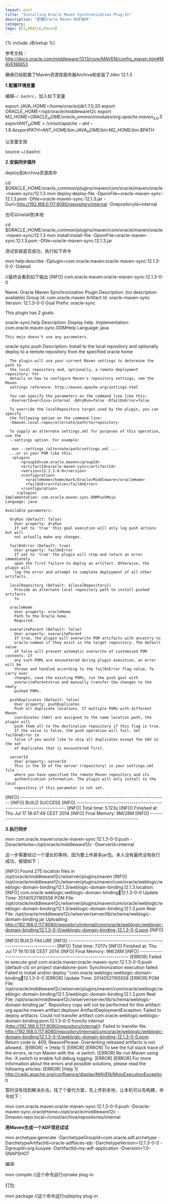 ```yaml
---
layout: post
title: "Installing Oracle Maven Synchronization Plug-In"
description: "配置Oracle Maven 同步插件"
category: 
tags: [CI,ORACLE,Maven]
---
```

{% include JB/setup %}

参考文档：http://docs.oracle.com/middleware/1213/core/MAVEN/config_maven.htm#MAVEN8853

确保已经配置了Maven资源库服务器Archiva和安装了Jdev 12.1.3

**1.配置环境变量**

编辑`~/.bashrc`，加入如下变量


  export JAVA_HOME=/home/oracle/jdk1.7.0_55
  export ORACLE_HOME=/opt/oracle/middleware12c
  export M2_HOME=$ORACLE_HOME/oracle_common/modules/org.apache.maven_3.0.5
  export ANT_HOME=/ciroot/apache-ant-1.8.4
  export PATH=$ANT_HOME/bin:$JAVA_HOME/bin:$M2_HOME/bin:$PATH


让变量生效

  source ~/.bashrc

**2.安装同步插件**

deploy到Archiva资源库中

  cd $ORACLE_HOME/oracle_common/plugins/maven/com/oracle/maven/oracle-maven-sync/12.1.3
  mvn deploy:deploy-file -DpomFile=oracle-maven-sync-12.1.3.pom -Dfile=oracle-maven-sync-12.1.3.jar
  -Durl=http://192.168.0.117:8080/repository/internal -DrepositoryId=internal


也可以install到本地


  cd $ORACLE_HOME/oracle_common/plugins/maven/com/oracle/maven/oracle-maven-sync/12.1.3
  mvn install:install-file -DpomFile=oracle-maven-sync.12.1.3.pom -Dfile=oracle-maven-sync.12.1.3.jar


测试安装是否成功，执行如下命令


  mvn help:describe -Dplugin=com.oracle.maven:oracle-maven-sync:12.1.3-0-0 -Ddetail
  
  //最终会看到如下输出
  [INFO] com.oracle.maven:oracle-maven-sync:12.1.3-0-0
  
  Name: Oracle Maven Synchronization Plugin
  Description: (no description available)
  Group Id: com.oracle.maven
  Artifact Id: oracle-maven-sync
  Version: 12.1.3-0-0
  Goal Prefix: oracle-sync
  
  This plugin has 2 goals:
  
  oracle-sync:help
    Description: Display help.
    Implementation: com.oracle.maven.sync.ODMHelp
    Language: java
  
    This mojo doesn't use any parameters.
  
  oracle-sync:push
    Description: Install to the local repository and optionally deploy to a
      remote repository from the specified oracle home
      
      
      The plugin will use your current Maven settings to determine the path to
      the local repository and, optionally, a remote deployment repository. For
      details on how to configure Maven's repository settings, see the Maven
      settings reference: http://maven.apache.org/settings.html
      
      You can specify the parameters on the command line like this:
      -DserverId=archiva-internal -DdryRun=false -DfailOnError=false
      
      To override the localRepository target used by the plugin, you can specify
      the following option on the command-line:
      -Dmaven.local.repo=/alternate/path/to/repository
      
      To supply an alternate settings.xml for purposes of this operation, use the
      --settings option. For example:
      
       mvn --settings /alternate/path/settings.xml ... 
      ...or in your POM like this:
       <plugin>
           <groupId>com.oracle.maven</groupId>
           <artifactId>oracle-maven-sync</artifactId>
           <version>12.1.3-0-0</version>
           <configuration>
             <oracleHome>/home/mark/Oracle/Middleware</oracleHome>
             <failOnError>false</failOnError>
           </configuration>
         </plugin> 
    Implementation: com.oracle.maven.sync.ODMPushMojo
    Language: java
  
    Available parameters:
  
      dryRun (Default: false)
        User property: dryRun
        If set to 'true' this goal execution will only log push actions but will
        not actually make any changes.
  
      failOnError (Default: true)
        User property: failOnError
        If set to 'true' the plugin will stop and return an error immediately
        upon the first failure to deploy an artifact. Otherwise, the plugin will
        log the error and attempt to complete deployment of all other artifacts.
  
      localRepository (Default: ${localRepository})
        Provide an alternate local repository path to install pushed artifacts
        to.
  
      oracleHome
        User property: oracleHome
        Path to the Oracle home.
        Required.
  
      overwriteParent (Default: false)
        User property: overwriteParent
        If true, the plugin will overwrite POM artifacts with ancestry to
        oracle-common if they exist in the target repository. The default value
        of false will prevent automatic overwrite of customized POM contents. If
        any such POMs are encountered during plugin execution, an error will be
        thrown and handled according to the failOnError flag value. To carry over
        changes, save the existing POMs, run the push goal with
        overwriteParent=true and manually transfer the changes to the newly
        pushed POMs.
  
      pushDuplicates (Default: false)
        User property: pushDuplicates
        Push all duplicate locations. If multiple POMs with different Maven
        coordinates (GAV) are assigned to the same location path, the plugin will
        push them all to the destination repository if this flag is true.
        If the value is false, the push operation will fail. Set failOneError to
        false if you would like to skip all duplicates except the GAV in the set
        of duplicates that is encountered first.
  
      serverId
        User property: serverId
        This is the ID of the server (repository) in your settings.xml file -
        where you have specified the remote Maven repository and its
        authentication information. The plugin will only install to the local
        repository if this parameter is not set.
  
  
  [INFO] ------------------------------------------------------------------------
  [INFO] BUILD SUCCESS
  [INFO] ------------------------------------------------------------------------
  [INFO] Total time: 5.123s
  [INFO] Finished at: Thu Jul 17 18:47:49 CEST 2014
  [INFO] Final Memory: 9M/28M
  [INFO] ------------------------------------------------------------------------


**3.执行同步**


  mvn com.oracle.maven:oracle-maven-sync:12.1.3-0-0:push -DoracleHome=/opt/oracle/middleware12c -DserverId=internal


这一步需要经过一个漫长的等待，因为要上传甚多jar包。本人没有最终没有执行成功，报错如下：


  [INFO] Found 275 location files in /opt/oracle/middleware12c/wlserver/plugins/maven
  [INFO] /opt/oracle/middleware12c/wlserver/plugins/maven/com/oracle/weblogic/weblogic-domain-binding/12.1.3/weblogic-domain-binding.12.1.3.location:
  [INFO] com.oracle.weblogic:weblogic-domain-binding:jar:12.1.3-0-0 
     Update Time: 20140521165558
     POM File: /opt/oracle/middleware12c/wlserver/plugins/maven/com/oracle/weblogic/weblogic-domain-binding/12.1.3/weblogic-domain-binding.12.1.3.pom   Real File: /opt/oracle/middleware12c/wlserver/server/lib/schema/weblogic-domain-binding.jar
  Uploading: http://192.168.0.117:8080/repository/internal/com/oracle/weblogic/weblogic-domain-binding/12.1.3-0-0/weblogic-domain-binding-12.1.3-0-0.pom
  [INFO] ------------------------------------------------------------------------
  [INFO] BUILD FAILURE
  [INFO] ------------------------------------------------------------------------
  [INFO] Total time: 7.017s
  [INFO] Finished at: Thu Jul 17 19:10:58 CEST 2014
  [INFO] Final Memory: 9M/28M
  [INFO] ------------------------------------------------------------------------
  [ERROR] Failed to execute goal com.oracle.maven:oracle-maven-sync:12.1.3-0-0:push (default-cli) on project standalone-pom: Synchronization execution failed: Failed to install and/or deploy "com.oracle.weblogic:weblogic-domain-binding:jar:12.1.3-0-0
  [ERROR] Update Time: 20140521165558
  [ERROR] POM File: /opt/oracle/middleware12c/wlserver/plugins/maven/com/oracle/weblogic/weblogic-domain-binding/12.1.3/weblogic-domain-binding.12.1.3.pom   Real File: /opt/oracle/middleware12c/wlserver/server/lib/schema/weblogic-domain-binding.jar".  Repository copy will not be performed for this artifact: org.apache.maven.artifact.deployer.ArtifactDeploymentException: Failed to deploy artifacts: Could not transfer artifact com.oracle.weblogic:weblogic-domain-binding:pom:12.1.3-0-0 from/to internal (http://192.168.0.117:8080/repository/internal/): Failed to transfer file: http://192.168.0.117:8080/repository/internal/com/oracle/weblogic/weblogic-domain-binding/12.1.3-0-0/weblogic-domain-binding-12.1.3-0-0.pom. Return code is: 409, ReasonPhrase: Overwriting released artifacts is not allowed..
  [ERROR] -> [Help 1]
  [ERROR] 
  [ERROR] To see the full stack trace of the errors, re-run Maven with the -e switch.
  [ERROR] Re-run Maven using the -X switch to enable full debug logging.
  [ERROR] 
  [ERROR] For more information about the errors and possible solutions, please read the following articles:
  [ERROR] [Help 1] http://cwiki.apache.org/confluence/display/MAVEN/MojoExecutionException


暂时没有找到解决办法。找了个替代方案，先上传到本地，让本机可以先构建，命令如下：


  mvn com.oracle.maven:oracle-maven-sync:12.1.3-0-0:push -Doracle-maven-sync.oracleHome=/opt/oracle/middleware12c -Dmaven.repo.local=/ciroot/archiva/repositories/internal


**用Maven生成一个ADF项目试试**


  mvn archetype:generate
  -DarchetypeGroupId=com.oracle.adf.archetype
   -DarchetypeArtifactId=oracle-adffaces-ejb
   -DarchetypeVersion=12.1.3-0-0
   -DgroupId=org.kuuyee
   -DartifactId=my-adf-application
   -Dversion=1.0-SNAPSHOT


编译:


  mvn compile //这个命令运行ojmake plug-in


打包:


  mvn package //这个命令运行ojdeploy plug-in

